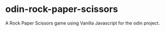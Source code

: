 # odin-rock-paper-scissors
A Rock Paper Scissors game using Vanilla Javascript for the odin project.
